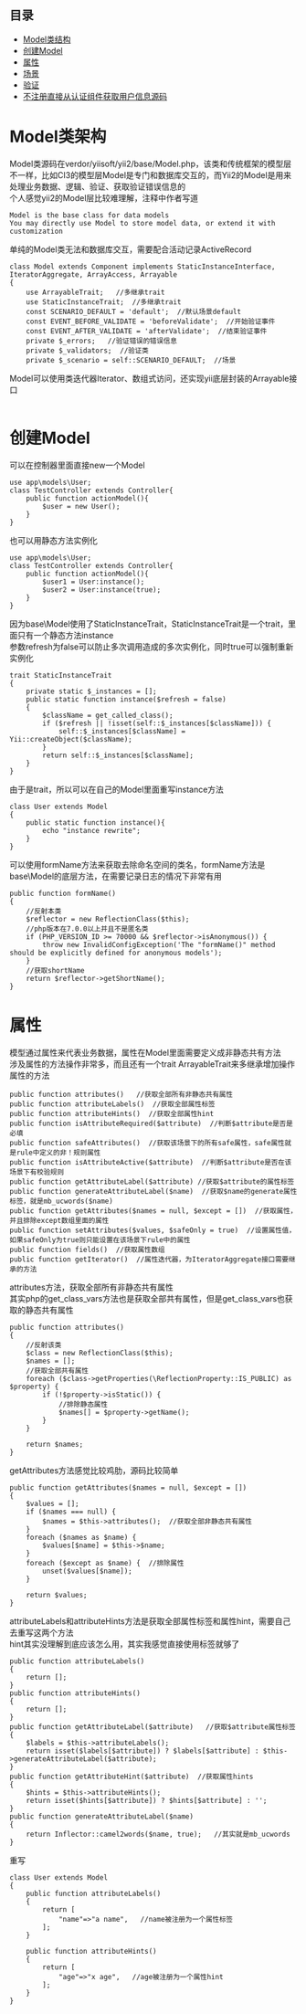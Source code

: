 ## 目录
* [Model类结构](#Model类架构)
* [创建Model](#创建Model)
* [属性](#属性)
* [场景](#场景)
* [验证](#验证)
* [不注册直接从认证组件获取用户信息源码](#不注册直接从认证组件获取用户信息源码)

# Model类架构
Model类源码在verdor/yiisoft/yii2/base/Model.php，该类和传统框架的模型层不一样，比如CI3的模型层Model是专门和数据库交互的，而Yii2的Model是用来处理业务数据、逻辑、验证、获取验证错误信息的  
个人感觉yii2的Model层比较难理解，注释中作者写道  
```
Model is the base class for data models
You may directly use Model to store model data, or extend it with customization
```
单纯的Model类无法和数据库交互，需要配合活动记录ActiveRecord  
```
class Model extends Component implements StaticInstanceInterface, IteratorAggregate, ArrayAccess, Arrayable
{
    use ArrayableTrait;   //多继承trait
    use StaticInstanceTrait;  //多继承trait
    const SCENARIO_DEFAULT = 'default';  //默认场景default
    const EVENT_BEFORE_VALIDATE = 'beforeValidate';  //开始验证事件
    const EVENT_AFTER_VALIDATE = 'afterValidate';  //结束验证事件
    private $_errors;   //验证错误的错误信息
    private $_validators;  //验证类
    private $_scenario = self::SCENARIO_DEFAULT;  //场景
```
Model可以使用类迭代器Iterator、数组式访问，还实现yii底层封装的Arrayable接口
```

```
# 创建Model
可以在控制器里面直接new一个Model
```
use app\models\User;
class TestController extends Controller{
    public function actionModel(){
        $user = new User();
    }
}
```
也可以用静态方法实例化
```
use app\models\User;
class TestController extends Controller{
    public function actionModel(){
        $user1 = User:instance();
        $user2 = User:instance(true);
    }
}
```
因为base\Model使用了StaticInstanceTrait，StaticInstanceTrait是一个trait，里面只有一个静态方法instance  
参数refresh为false可以防止多次调用造成的多次实例化，同时true可以强制重新实例化
```
trait StaticInstanceTrait
{
    private static $_instances = [];
    public static function instance($refresh = false)
    {
        $className = get_called_class();
        if ($refresh || !isset(self::$_instances[$className])) {
            self::$_instances[$className] = Yii::createObject($className);
        }
        return self::$_instances[$className];
    }
}
```
由于是trait，所以可以在自己的Model里面重写instance方法  
```
class User extends Model
{
    public static function instance(){
        echo "instance rewrite";
    }
}
```
可以使用formName方法来获取去除命名空间的类名，formName方法是base\Model的底层方法，在需要记录日志的情况下非常有用  
```
public function formName()
{
    //反射本类
    $reflector = new ReflectionClass($this);
    //php版本在7.0.0以上并且不是匿名类
    if (PHP_VERSION_ID >= 70000 && $reflector->isAnonymous()) {
        throw new InvalidConfigException('The "formName()" method should be explicitly defined for anonymous models');
    }
    //获取shortName
    return $reflector->getShortName();
}
```
# 属性
模型通过属性来代表业务数据，属性在Model里面需要定义成非静态共有方法  
涉及属性的方法操作非常多，而且还有一个trait ArrayableTrait来多继承增加操作属性的方法    
```
public function attributes()   //获取全部所有非静态共有属性
public function attributeLabels()  //获取全部属性标签
public function attributeHints()  //获取全部属性hint
public function isAttributeRequired($attribute)  //判断$attribute是否是必填
public function safeAttributes()  //获取该场景下的所有safe属性，safe属性就是rule中定义的非！规则属性
public function isAttributeActive($attribute)  //判断$attribute是否在该场景下有校验规则
public function getAttributeLabel($attribute) //获取$attribute的属性标签
public function generateAttributeLabel($name)  //获取$name的generate属性标签，就是mb_ucwords($name)
public function getAttributes($names = null, $except = [])  //获取属性，并且排除except数组里面的属性
public function setAttributes($values, $safeOnly = true)  //设置属性值，如果safeOnly为true则只能设置在该场景下rule中的属性
public function fields()  //获取属性数组
public function getIterator()  //属性迭代器，为IteratorAggregate接口需要继承的方法
```
attributes方法，获取全部所有非静态共有属性  
其实php的get_class_vars方法也是获取全部共有属性，但是get_class_vars也获取的静态共有属性  
```
public function attributes()
{
    //反射该类
    $class = new ReflectionClass($this);
    $names = [];
    //获取全部共有属性
    foreach ($class->getProperties(\ReflectionProperty::IS_PUBLIC) as $property) {
        if (!$property->isStatic()) {
            //排除静态属性
            $names[] = $property->getName();
        }
    }

    return $names;
}
```
getAttributes方法感觉比较鸡肋，源码比较简单  
```
public function getAttributes($names = null, $except = [])
{
    $values = [];
    if ($names === null) {
        $names = $this->attributes();  //获取全部非静态共有属性
    }
    foreach ($names as $name) {
        $values[$name] = $this->$name;
    }
    foreach ($except as $name) {  //排除属性
        unset($values[$name]);
    }

    return $values;
}
```
attributeLabels和attributeHints方法是获取全部属性标签和属性hint，需要自己去重写这两个方法  
hint其实没理解到底应该怎么用，其实我感觉直接使用标签就够了  
```
public function attributeLabels()
{
    return [];
}
public function attributeHints()
{
    return [];
}
public function getAttributeLabel($attribute)   //获取$attribute属性标签
{
    $labels = $this->attributeLabels();
    return isset($labels[$attribute]) ? $labels[$attribute] : $this->generateAttributeLabel($attribute);
}
public function getAttributeHint($attribute)  //获取属性hints
{
    $hints = $this->attributeHints();
    return isset($hints[$attribute]) ? $hints[$attribute] : '';
}
public function generateAttributeLabel($name)
{
    return Inflector::camel2words($name, true);   //其实就是mb_ucwords
}
```
重写
```
class User extends Model
{
    public function attributeLabels()
    {
        return [
            "name"=>"a name",   //name被注册为一个属性标签
        ];
    }
    
    public function attributeHints()
    {
        return [
            "age"=>"x age",   //age被注册为一个属性hint
        ];
    }
}
```
